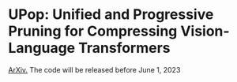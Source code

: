 # UPop: Unified and Progressive Pruning for Compressing Vision-Language Transformers
[ArXiv.](https://arxiv.org/abs/2301.13741) The code will be released before June 1, 2023


